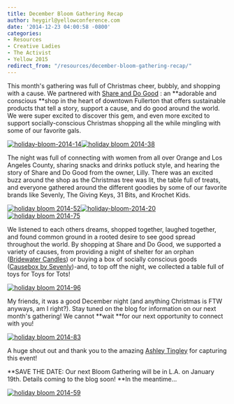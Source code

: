 ```yaml
---
title: December Bloom Gathering Recap
author: heygirl@yellowconference.com
date: '2014-12-23 04:00:58 -0800'
categories:
- Resources
- Creative Ladies
- The Activist
- Yellow 2015
redirect_from: "/resources/december-bloom-gathering-recap/"
---
```


This month's gathering was full of Christmas cheer, bubbly, and shopping with a cause. We partnered with [Share and Do Good](http://www.shareanddogood.com/learn/) : an **adorable and conscious **shop in the heart of downtown Fullerton that offers sustainable products that tell a story, support a cause, and do good around the world. We were super excited to discover this gem, and even more excited to support socially-conscious Christmas shopping all the while mingling with some of our favorite gals.

[![holiday-bloom-2014-14](https://s3.amazonaws.com/yellow-files/blog/2014/12/holiday-bloom-2014-14.gif)](https://s3.amazonaws.com/yellow-files/blog/2014/12/holiday-bloom-2014-14.gif)[![holiday bloom 2014-38](https://s3.amazonaws.com/yellow-files/blog/2014/12/holiday-bloom-2014-38.jpg)](https://s3.amazonaws.com/yellow-files/blog/2014/12/holiday-bloom-2014-38.jpg)

The night was full of connecting with women from all over Orange and Los Angeles County, sharing snacks and drinks potluck style, and hearing the story of Share and Do Good from the owner, Lilly. There was an excited buzz around the shop as the Christmas tree was lit, the table full of treats, and everyone gathered around the different goodies by some of our favorite brands like Sevenly, The Giving Keys, 31 Bits, and Krochet Kids.

[![holiday bloom 2014-52](https://s3.amazonaws.com/yellow-files/blog/2014/12/holiday-bloom-2014-52.jpg)](https://s3.amazonaws.com/yellow-files/blog/2014/12/holiday-bloom-2014-52.jpg)[![holiday-bloom-2014-20](https://s3.amazonaws.com/yellow-files/blog/2014/12/holiday-bloom-2014-201.gif)](https://s3.amazonaws.com/yellow-files/blog/2014/12/holiday-bloom-2014-52.jpg)[![holiday bloom 2014-75](https://s3.amazonaws.com/yellow-files/blog/2014/12/holiday-bloom-2014-75.jpg)](https://s3.amazonaws.com/yellow-files/blog/2014/12/holiday-bloom-2014-75.jpg)

We listened to each others dreams, shopped together, laughed together, and found common ground in a rooted desire to see good spread throughout the world. By shopping at Share and Do Good, we supported a variety of causes, from providing a night of shelter for an orphan ([Bridewater Candles](http://www.bridgewatercandles.com/light-a-candle-feed-a-child.aspx)) or buying a box of socially conscious goods ([Causebox by Sevenly](https://causebox.sevenly.org/))-and, to top off the night, we collected a table full of toys for Toys for Tots!

[![holiday bloom 2014-96](https://s3.amazonaws.com/yellow-files/blog/2014/12/holiday-bloom-2014-96.jpg)](https://s3.amazonaws.com/yellow-files/blog/2014/12/holiday-bloom-2014-96.jpg)

My friends, it was a good December night (and anything Christmas is FTW anyways, am I right?). Stay tuned on the blog for information on our next month's gathering! We cannot **wait **for our next opportunity to connect with you!

[![holiday bloom 2014-83](https://s3.amazonaws.com/yellow-files/blog/2014/12/holiday-bloom-2014-83.jpg)](https://s3.amazonaws.com/yellow-files/blog/2014/12/holiday-bloom-2014-83.jpg)

A huge shout out and thank you to the amazing [Ashley Tingley](http://www.ashleytingleyphotography.com/) for capturing this event!

**SAVE THE DATE: Our next Bloom Gathering will be in L.A. on January 19th. Details coming to the blog soon! **In the meantime...

[![holiday bloom 2014-59](https://s3.amazonaws.com/yellow-files/blog/2014/12/holiday-bloom-2014-59-682x1024.jpg)](https://s3.amazonaws.com/yellow-files/blog/2014/12/holiday-bloom-2014-59.jpg)
